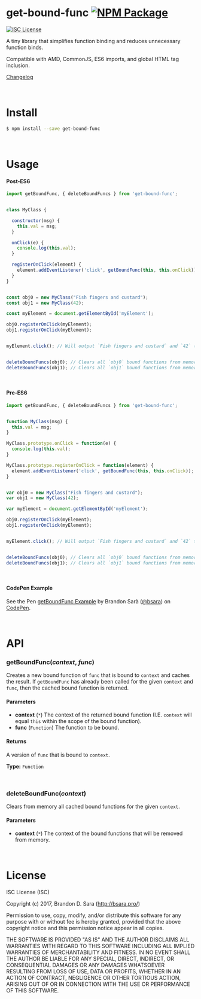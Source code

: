 # get-bound-func [![NPM Package](https://img.shields.io/npm/v/get-bound-func.svg?style=flat-square)][npm]


[![ISC License](https://img.shields.io/badge/license-ISC-blue.svg?style=flat-square)][license]


A tiny library that simplifies function binding and reduces unnecessary function binds.

Compatible with AMD, CommonJS, ES6 imports, and global HTML tag inclusion.


[Changelog](https://github.com/bsara/get-bound-func/blob/master/CHANGELOG.md)



<br/>



# Install

```bash
$ npm install --save get-bound-func
```



<br/>



# Usage

#### Post-ES6

```js
import getBoundFunc, { deleteBoundFuncs } from 'get-bound-func';


class MyClass {

  constructor(msg) {
    this.val = msg;
  }

  onClick(e) {
    console.log(this.val);
  }

  registerOnClick(element) {
    element.addEventListener('click', getBoundFunc(this, this.onClick));
  }
}


const obj0 = new MyClass("Fish fingers and custard");
const obj1 = new MyClass(42);

const myElement = document.getElementById('myElement');

obj0.registerOnClick(myElement);
obj1.registerOnClick(myElement);


myElement.click(); // Will output `Fish fingers and custard` and `42` to console


deleteBoundFuncs(obj0); // Clears all `obj0` bound functions from memory
deleteBoundFuncs(obj1); // Clears all `obj1` bound functions from memory
```

<br/>

#### Pre-ES6

```js
import getBoundFunc, { deleteBoundFuncs } from 'get-bound-func';


function MyClass(msg) {
  this.val = msg;
}

MyClass.prototype.onClick = function(e) {
  console.log(this.val);
}

MyClass.prototype.registerOnClick = function(element) {
  element.addEventListener('click', getBoundFunc(this, this.onClick));
}


var obj0 = new MyClass("Fish fingers and custard");
var obj1 = new MyClass(42);

var myElement = document.getElementById('myElement');

obj0.registerOnClick(myElement);
obj1.registerOnClick(myElement);


myElement.click(); // Will output `Fish fingers and custard` and `42` to console


deleteBoundFuncs(obj0); // Clears all `obj0` bound functions from memory
deleteBoundFuncs(obj1); // Clears all `obj1` bound functions from memory
```

<br/>

#### CodePen Example

<p data-height="183" data-theme-id="dark" data-slug-hash="oeLZzo" data-default-tab="js,result" data-user="bsara" data-embed-version="2" data-pen-title="getBoundFunc Example" class="codepen">See the Pen <a href="https://codepen.io/bsara/pen/oeLZzo/">getBoundFunc Example</a> by Brandon Sarà (<a href="https://codepen.io/bsara">@bsara</a>) on <a href="https://codepen.io">CodePen</a>.</p>
<script async src="https://production-assets.codepen.io/assets/embed/ei.js"></script>



<br/>



# API

### getBoundFunc(*context*, *func*)

Creates a new bound function of `func` that is bound to `context` and caches the result.
If `getBoundFunc` has already been called for the given `context` and `func`, then the
cached bound function is returned.

#### Parameters

- **context** (`*`)
  The context of the returned bound function (I.E. `context` will equal `this` within
  the scope of the bound function).
- **func** (`Function`)
  The function to be bound.

#### Returns

A version of `func` that is bound to `context`.

**Type:** `Function`

<br/>

### deleteBoundFunc(*context*)

Clears from memory all cached bound functions for the given `context`.

#### Parameters

- **context** (`*`)
  The context of the bound functions that will be removed from memory.



<br/>



# License

ISC License (ISC)

Copyright (c) 2017, Brandon D. Sara (http://bsara.pro/)

Permission to use, copy, modify, and/or distribute this software for any
purpose with or without fee is hereby granted, provided that the above
copyright notice and this permission notice appear in all copies.

THE SOFTWARE IS PROVIDED "AS IS" AND THE AUTHOR DISCLAIMS ALL WARRANTIES WITH
REGARD TO THIS SOFTWARE INCLUDING ALL IMPLIED WARRANTIES OF MERCHANTABILITY
AND FITNESS. IN NO EVENT SHALL THE AUTHOR BE LIABLE FOR ANY SPECIAL, DIRECT,
INDIRECT, OR CONSEQUENTIAL DAMAGES OR ANY DAMAGES WHATSOEVER RESULTING FROM
LOSS OF USE, DATA OR PROFITS, WHETHER IN AN ACTION OF CONTRACT, NEGLIGENCE OR
OTHER TORTIOUS ACTION, ARISING OUT OF OR IN CONNECTION WITH THE USE OR
PERFORMANCE OF THIS SOFTWARE.




[bsara-home]: http://bsara.pro/
[license]:    https://github.com/bsara/get-bound-func/blob/master/LICENSE "License"
[npm]:        https://www.npmjs.com/package/get-bound-func                "NPM Package: get-bound-func"
[codepen]:    https://codepen.io/bsara/pen/oeLZzo?editors=1011            "getBoundFunc Example"
